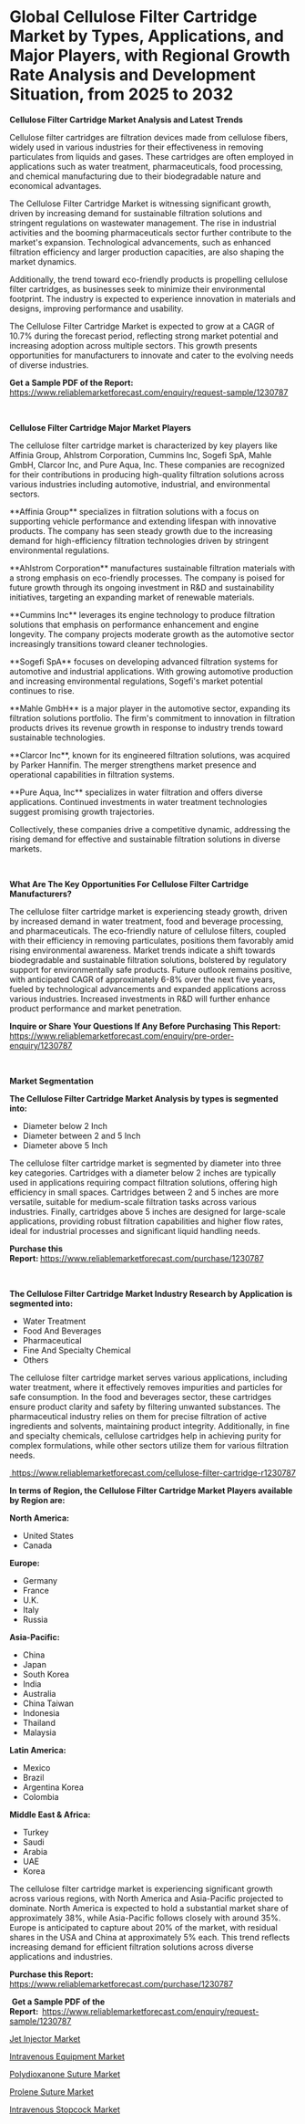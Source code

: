 <p><h1>Global Cellulose Filter Cartridge Market by Types, Applications, and Major Players, with Regional Growth Rate Analysis and Development Situation, from 2025 to 2032</h1></p><p><strong>Cellulose Filter Cartridge Market Analysis and Latest Trends</strong></p>
<p><p>Cellulose filter cartridges are filtration devices made from cellulose fibers, widely used in various industries for their effectiveness in removing particulates from liquids and gases. These cartridges are often employed in applications such as water treatment, pharmaceuticals, food processing, and chemical manufacturing due to their biodegradable nature and economical advantages.</p><p>The Cellulose Filter Cartridge Market is witnessing significant growth, driven by increasing demand for sustainable filtration solutions and stringent regulations on wastewater management. The rise in industrial activities and the booming pharmaceuticals sector further contribute to the market's expansion. Technological advancements, such as enhanced filtration efficiency and larger production capacities, are also shaping the market dynamics.</p><p>Additionally, the trend toward eco-friendly products is propelling cellulose filter cartridges, as businesses seek to minimize their environmental footprint. The industry is expected to experience innovation in materials and designs, improving performance and usability.</p><p>The Cellulose Filter Cartridge Market is expected to grow at a CAGR of 10.7% during the forecast period, reflecting strong market potential and increasing adoption across multiple sectors. This growth presents opportunities for manufacturers to innovate and cater to the evolving needs of diverse industries.</p></p>
<p><strong>Get a Sample PDF of the Report:&nbsp;</strong> <a href="https://www.reliablemarketforecast.com/enquiry/request-sample/1230787?utm_campaign=2447&utm_medium=2&utm_source=Github&utm_content=ia&utm_term=09042025&utm_id=cellulose-filter-cartridge">https://www.reliablemarketforecast.com/enquiry/request-sample/1230787</a></p>
<p>&nbsp;</p>
<p><strong>Cellulose Filter Cartridge Major Market Players</strong></p>
<p><p>The cellulose filter cartridge market is characterized by key players like Affinia Group, Ahlstrom Corporation, Cummins Inc, Sogefi SpA, Mahle GmbH, Clarcor Inc, and Pure Aqua, Inc. These companies are recognized for their contributions in producing high-quality filtration solutions across various industries including automotive, industrial, and environmental sectors.</p><p>**Affinia Group** specializes in filtration solutions with a focus on supporting vehicle performance and extending lifespan with innovative products. The company has seen steady growth due to the increasing demand for high-efficiency filtration technologies driven by stringent environmental regulations.</p><p>**Ahlstrom Corporation** manufactures sustainable filtration materials with a strong emphasis on eco-friendly processes. The company is poised for future growth through its ongoing investment in R&D and sustainability initiatives, targeting an expanding market of renewable materials.</p><p>**Cummins Inc** leverages its engine technology to produce filtration solutions that emphasis on performance enhancement and engine longevity. The company projects moderate growth as the automotive sector increasingly transitions toward cleaner technologies.</p><p>**Sogefi SpA** focuses on developing advanced filtration systems for automotive and industrial applications. With growing automotive production and increasing environmental regulations, Sogefi's market potential continues to rise.</p><p>**Mahle GmbH** is a major player in the automotive sector, expanding its filtration solutions portfolio. The firm's commitment to innovation in filtration products drives its revenue growth in response to industry trends toward sustainable technologies.</p><p>**Clarcor Inc**, known for its engineered filtration solutions, was acquired by Parker Hannifin. The merger strengthens market presence and operational capabilities in filtration systems.</p><p>**Pure Aqua, Inc** specializes in water filtration and offers diverse applications. Continued investments in water treatment technologies suggest promising growth trajectories.</p><p>Collectively, these companies drive a competitive dynamic, addressing the rising demand for effective and sustainable filtration solutions in diverse markets.</p></p>
<p>&nbsp;</p>
<p><strong>What Are The Key Opportunities For Cellulose Filter Cartridge Manufacturers?</strong></p>
<p><p>The cellulose filter cartridge market is experiencing steady growth, driven by increased demand in water treatment, food and beverage processing, and pharmaceuticals. The eco-friendly nature of cellulose filters, coupled with their efficiency in removing particulates, positions them favorably amid rising environmental awareness. Market trends indicate a shift towards biodegradable and sustainable filtration solutions, bolstered by regulatory support for environmentally safe products. Future outlook remains positive, with anticipated CAGR of approximately 6-8% over the next five years, fueled by technological advancements and expanded applications across various industries. Increased investments in R&D will further enhance product performance and market penetration.</p></p>
<p><strong>Inquire or Share Your Questions If Any Before Purchasing This Report:</strong> <a href="https://www.reliablemarketforecast.com/enquiry/pre-order-enquiry/1230787?utm_campaign=2447&utm_medium=2&utm_source=Github&utm_content=ia&utm_term=09042025&utm_id=cellulose-filter-cartridge">https://www.reliablemarketforecast.com/enquiry/pre-order-enquiry/1230787</a></p>
<p>&nbsp;</p>
<p><strong>Market Segmentation</strong></p>
<p><strong>The Cellulose Filter Cartridge Market Analysis by types is segmented into:</strong></p>
<p><ul><li>Diameter below 2 Inch</li><li>Diameter between 2 and 5 Inch</li><li>Diameter above 5 Inch</li></ul></p>
<p><p>The cellulose filter cartridge market is segmented by diameter into three key categories. Cartridges with a diameter below 2 inches are typically used in applications requiring compact filtration solutions, offering high efficiency in small spaces. Cartridges between 2 and 5 inches are more versatile, suitable for medium-scale filtration tasks across various industries. Finally, cartridges above 5 inches are designed for large-scale applications, providing robust filtration capabilities and higher flow rates, ideal for industrial processes and significant liquid handling needs.</p></p>
<p><strong>Purchase this Report:&nbsp;</strong><a href="https://www.reliablemarketforecast.com/purchase/1230787?utm_campaign=2447&utm_medium=2&utm_source=Github&utm_content=ia&utm_term=09042025&utm_id=cellulose-filter-cartridge">https://www.reliablemarketforecast.com/purchase/1230787</a></p>
<p>&nbsp;</p>
<p><strong>The Cellulose Filter Cartridge Market Industry Research by Application is segmented into:</strong></p>
<p><ul><li>Water Treatment</li><li>Food And Beverages</li><li>Pharmaceutical</li><li>Fine And Specialty Chemical</li><li>Others</li></ul></p>
<p><p>The cellulose filter cartridge market serves various applications, including water treatment, where it effectively removes impurities and particles for safe consumption. In the food and beverages sector, these cartridges ensure product clarity and safety by filtering unwanted substances. The pharmaceutical industry relies on them for precise filtration of active ingredients and solvents, maintaining product integrity. Additionally, in fine and specialty chemicals, cellulose cartridges help in achieving purity for complex formulations, while other sectors utilize them for various filtration needs.</p></p>
<p><a href="https://www.reliablemarketforecast.com/cellulose-filter-cartridge-r1230787?utm_campaign=2447&utm_medium=2&utm_source=Github&utm_content=ia&utm_term=09042025&utm_id=cellulose-filter-cartridge">&nbsp;https://www.reliablemarketforecast.com/cellulose-filter-cartridge-r1230787</a></p>
<p><strong>In terms of Region, the Cellulose Filter Cartridge Market Players available by Region are:</strong></p>
<p>
    <p> <strong> North America: </strong>
        <ul>
            <li>United States</li>
            <li>Canada</li>
        </ul>
        </p> 
    <p> <strong> Europe: </strong>
        <ul>
            <li>Germany</li>
            <li>France</li>
            <li>U.K.</li>
            <li>Italy</li>
            <li>Russia</li>
        </ul>
        </p> 
    <p> <strong> Asia-Pacific: </strong>
        <ul>
            <li>China</li>
            <li>Japan</li>
            <li>South Korea</li>
            <li>India</li>
            <li>Australia</li>
            <li>China Taiwan</li>
            <li>Indonesia</li>
            <li>Thailand</li>
            <li>Malaysia</li>
        </ul>
        </p> 
    <p> <strong> Latin America: </strong>
        <ul>
            <li>Mexico</li>
            <li>Brazil</li>
            <li>Argentina Korea</li>
            <li>Colombia</li>
        </ul>
        </p> 
    <p> <strong> Middle East & Africa: </strong>
        <ul>
            <li>Turkey</li>
            <li>Saudi</li>
            <li>Arabia</li>
            <li>UAE</li>
            <li>Korea</li>
        </ul>
    </p>
    </p>
<p><p>The cellulose filter cartridge market is experiencing significant growth across various regions, with North America and Asia-Pacific projected to dominate. North America is expected to hold a substantial market share of approximately 38%, while Asia-Pacific follows closely with around 35%. Europe is anticipated to capture about 20% of the market, with residual shares in the USA and China at approximately 5% each. This trend reflects increasing demand for efficient filtration solutions across diverse applications and industries.</p></p>
<p><strong>Purchase this Report: </strong><a href="https://www.reliablemarketforecast.com/purchase/1230787?utm_campaign=2447&utm_medium=2&utm_source=Github&utm_content=ia&utm_term=09042025&utm_id=cellulose-filter-cartridge">https://www.reliablemarketforecast.com/purchase/1230787</a></p>
<p>&nbsp;<strong>Get a Sample PDF of the Report:&nbsp;&nbsp;</strong><a href="https://www.reliablemarketforecast.com/enquiry/request-sample/1230787?utm_campaign=2447&utm_medium=2&utm_source=Github&utm_content=ia&utm_term=09042025&utm_id=cellulose-filter-cartridge">https://www.reliablemarketforecast.com/enquiry/request-sample/1230787</a></p>
<p><strong></strong></p>
<p><p><a href="https://www.linkedin.com/pulse/global-jet-injector-market-analysis-projected-scope-size-cagr-sfctc?utm_campaign=2447&utm_medium=2&utm_source=Github&utm_content=ia&utm_term=09042025&utm_id=cellulose-filter-cartridge">Jet Injector Market</a></p><p><a href="https://www.linkedin.com/pulse/exploring-intravenous-equipment-market-size-share-growth-rate-2vyvc?utm_campaign=2447&utm_medium=2&utm_source=Github&utm_content=ia&utm_term=09042025&utm_id=cellulose-filter-cartridge">Intravenous Equipment Market</a></p><p><a href="https://www.linkedin.com/pulse/polydioxanone-suture-sector-surge-14-growth-roadmap-2032-9ft4c?utm_campaign=2447&utm_medium=2&utm_source=Github&utm_content=ia&utm_term=09042025&utm_id=cellulose-filter-cartridge">Polydioxanone Suture Market</a></p><p><a href="https://www.linkedin.com/pulse/prolene-suture-market-revenue-forecast-based-industry-bkyoc?utm_campaign=2447&utm_medium=2&utm_source=Github&utm_content=ia&utm_term=09042025&utm_id=cellulose-filter-cartridge">Prolene Suture Market</a></p><p><a href="https://www.linkedin.com/pulse/forecasting-growth-intravenous-stopcock-market-2025-2032-revenue-94qgc?utm_campaign=2447&utm_medium=2&utm_source=Github&utm_content=ia&utm_term=09042025&utm_id=cellulose-filter-cartridge">Intravenous Stopcock Market</a></p></p>